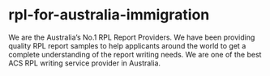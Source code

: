 # rpl-for-australia-immigration
We are the Australia’s No.1 RPL Report Providers. We have been providing quality RPL report samples to help applicants around the world to get a complete understanding of the report writing needs. We are one of the best ACS RPL writing service provider in Australia.
